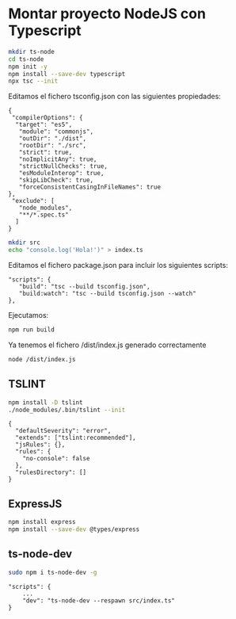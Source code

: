 # Montar proyecto NodeJS con Typescript

```sh
mkdir ts-node
cd ts-node
npm init -y
npm install --save-dev typescript
npx tsc --init
```

Editamos el fichero tsconfig.json con las siguientes propiedades:

```
{
 "compilerOptions": {
  "target": "es5",
   "module": "commonjs",
   "outDir": "./dist",
   "rootDir": "./src",
   "strict": true,
   "noImplicitAny": true,
   "strictNullChecks": true,
   "esModuleInterop": true,
   "skipLibCheck": true,
   "forceConsistentCasingInFileNames": true
},
 "exclude": [
   "node_modules",
   "**/*.spec.ts"
  ]
}
```

```sh
mkdir src
echo "console.log('Hola!')" > index.ts
```

Editamos el fichero package.json para incluir los siguientes scripts:

```
"scripts": {
   "build": "tsc --build tsconfig.json",
   "build:watch": "tsc --build tsconfig.json --watch"
},
```

Ejecutamos:

```sh
npm run build
```

Ya tenemos el fichero /dist/index.js generado correctamente

```sh
node /dist/index.js
```


## TSLINT
```sh
npm install -D tslint
./node_modules/.bin/tslint --init
```
```
{
  "defaultSeverity": "error",
  "extends": ["tslint:recommended"],
  "jsRules": {},
  "rules": {
    "no-console": false
  },
  "rulesDirectory": []
}
```

## ExpressJS
```sh
npm install express
npm install --save-dev @types/express
```

## ts-node-dev
```sh
sudo npm i ts-node-dev -g
```

```
"scripts": {
    ...
    "dev": "ts-node-dev --respawn src/index.ts"
}
```